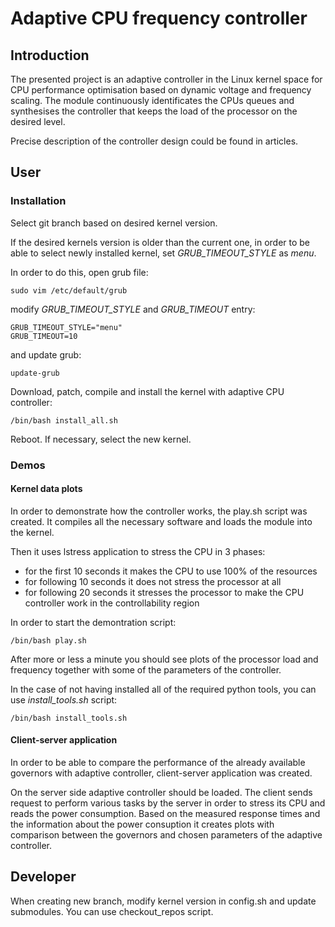 # Adaptive CPU frequency controller

## Introduction

The presented project is an adaptive controller in the Linux kernel space for CPU performance optimisation based on dynamic voltage and frequency scaling.
The module continuously identificates the CPUs queues and synthesises the controller that keeps the load of the processor on the desired level. 

Precise description of the controller design could be found in articles.


## User

### Installation

Select git branch based on desired kernel version.

If the desired kernels version is older than the current one, in order to be
able to select newly installed kernel, set *GRUB_TIMEOUT_STYLE* as *menu*.

In order to do this, open grub file:
```
sudo vim /etc/default/grub
```
modify *GRUB_TIMEOUT_STYLE* and *GRUB_TIMEOUT* entry:
```
GRUB_TIMEOUT_STYLE="menu"
GRUB_TIMEOUT=10
```
and update grub:
```
update-grub
```

Download, patch, compile and install the kernel with adaptive CPU controller:
```
/bin/bash install_all.sh
```

Reboot. If necessary, select the new kernel.

### Demos

#### Kernel data plots

In order to demonstrate how the controller works, the play.sh script was created.
It compiles all the necessary software and loads the module into the kernel.

Then it uses lstress application to stress the CPU in 3 phases:
* for the first 10 seconds it makes the CPU to use 100% of the resources
* for following 10 seconds it does not stress the processor at all
* for following 20 seconds it stresses the processor to make the CPU controller work in the controllability region

In order to start the demontration script:
```
/bin/bash play.sh
```

After more or less a minute you should see plots of the processor load and frequency together with some of the parameters of the controller.

In the case of not having installed all of the required python tools, you can use *install_tools.sh* script:
```
/bin/bash install_tools.sh
```

#### Client-server application

In order to be able to compare the performance of the already available governors 
with adaptive controller, client-server application was created.

On the server side adaptive controller should be loaded.
The client sends request to perform various tasks by the server in order to stress its CPU and reads the power consumption.
Based on the measured response times and the information about the power consuption it creates plots with comparison between
the governors and chosen parameters of the adaptive controller.

## Developer

When creating new branch, modify kernel version in config.sh and update submodules. You can use checkout_repos script.
